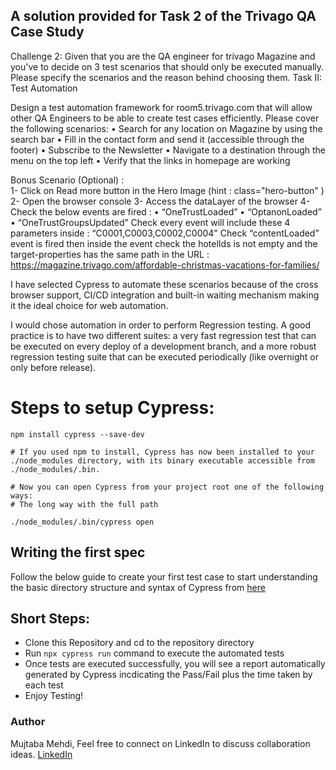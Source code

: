 
## A solution provided for Task 2 of the Trivago QA Case Study


Challenge 2: 
Given that you are the QA engineer for trivago Magazine and you've to decide on 3 test  scenarios that should only be executed manually. Please specify the scenarios and the  reason behind choosing them. 
Task II: Test Automation

Design a test automation framework for room5.trivago.com that will allow other QA Engineers to  be able to create test cases efficiently. 
Please cover the following scenarios: 
• Search for any location on Magazine by using the search bar 
• Fill in the contact form and send it (accessible through the footer) 
• Subscribe to the Newsletter 
• Navigate to a destination through the menu on the top left 
• Verify that the links in homepage are working 

Bonus Scenario (Optional) :  
1- Click on Read more button in the Hero Image (hint : class="hero-button" ) 2- Open the browser console 
3- Access the dataLayer of the browser 
4- Check the below events are fired : 
• “OneTrustLoaded” 
• “OptanonLoaded” 
• “OneTrustGroupsUpdated” 
Check every event will include these 4 parameters inside : “C0001,C0003,C0002,C0004" Check “contentLoaded” event is fired then inside the event check the hotelIds is not  empty and the target-properties has the same path in the URL :  
https://magazine.trivago.com/affordable-christmas-vacations-for-families/ 

I have selected Cypress to automate these scenarios because of the cross browser support, CI/CD integration and built-in waiting mechanism making it the ideal choice for web automation. 

I would chose automation in order to perform Regression testing. A good practice is to have two different suites: a very fast regression test that can be executed on every deploy of a development branch, and a more robust regression testing suite that can be executed periodically (like overnight or only before release). 

# Steps to setup Cypress:

```
npm install cypress --save-dev

# If you used npm to install, Cypress has now been installed to your ./node_modules directory, with its binary executable accessible from ./node_modules/.bin.

# Now you can open Cypress from your project root one of the following ways:
# The long way with the full path

./node_modules/.bin/cypress open

```

## Writing the first spec
Follow the below guide to create your first test case to start understanding the basic directory structure and syntax of Cypress from [here](https://docs.cypress.io/guides/getting-started/writing-your-first-test.html#Write-your-first-test)



## Short Steps:
- Clone this Repository and cd to the repository directory
- Run `npx cypress run` command to execute the automated tests
- Once tests are executed successfully, you will see a report automatically generated by Cypress incdicating the Pass/Fail plus the time taken by each test
- Enjoy Testing!


### Author
Mujtaba Mehdi,
Feel free to connect on LinkedIn to discuss collaboration ideas.
[LinkedIn](https://www.linkedin.com/in/mujtabamehdi9)
